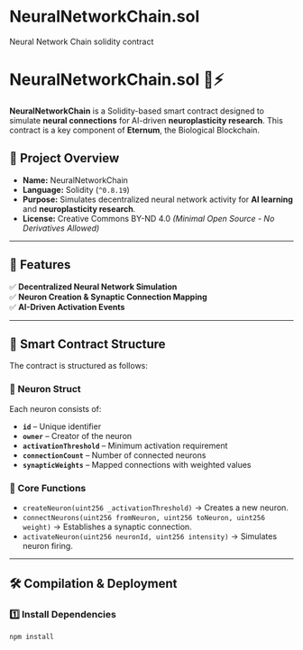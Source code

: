 # NeuralNetworkChain.sol
Neural Network Chain solidity contract
# NeuralNetworkChain.sol 🧠⚡

**NeuralNetworkChain** is a Solidity-based smart contract designed to simulate **neural connections** for AI-driven **neuroplasticity research**. This contract is a key component of **Eternum**, the Biological Blockchain.

## **📌 Project Overview**
- **Name:** NeuralNetworkChain
- **Language:** Solidity (`^0.8.19`)
- **Purpose:** Simulates decentralized neural network activity for **AI learning** and **neuroplasticity research**.
- **License:** Creative Commons BY-ND 4.0 *(Minimal Open Source - No Derivatives Allowed)*

---

## **🚀 Features**
✅ **Decentralized Neural Network Simulation**  
✅ **Neuron Creation & Synaptic Connection Mapping**  
✅ **AI-Driven Activation Events**  

---

## **📂 Smart Contract Structure**
The contract is structured as follows:

### **🧬 Neuron Struct**
Each neuron consists of:
- **`id`** – Unique identifier  
- **`owner`** – Creator of the neuron  
- **`activationThreshold`** – Minimum activation requirement  
- **`connectionCount`** – Number of connected neurons  
- **`synapticWeights`** – Mapped connections with weighted values  

### **🔗 Core Functions**
- `createNeuron(uint256 _activationThreshold)` → Creates a new neuron.  
- `connectNeurons(uint256 fromNeuron, uint256 toNeuron, uint256 weight)` → Establishes a synaptic connection.  
- `activateNeuron(uint256 neuronId, uint256 intensity)` → Simulates neuron firing.  

---

## **🛠 Compilation & Deployment**
### **1️⃣ Install Dependencies**
```sh
npm install
